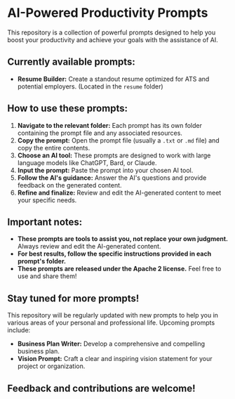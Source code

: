 # AI-Powered Productivity Prompts

This repository is a collection of powerful prompts designed to help you boost your productivity and achieve your goals with the assistance of AI.

## Currently available prompts:

* **Resume Builder:** Create a standout resume optimized for ATS and potential employers. (Located in the `resume` folder)


## How to use these prompts:

1. **Navigate to the relevant folder:** Each prompt has its own folder containing the prompt file and any associated resources.
2. **Copy the prompt:** Open the prompt file (usually a `.txt` or `.md` file) and copy the entire contents.
3. **Choose an AI tool:** These prompts are designed to work with large language models like ChatGPT, Bard, or Claude.
4. **Input the prompt:** Paste the prompt into your chosen AI tool.
5. **Follow the AI's guidance:** Answer the AI's questions and provide feedback on the generated content.
6. **Refine and finalize:** Review and edit the AI-generated content to meet your specific needs.

## Important notes:

* **These prompts are tools to assist you, not replace your own judgment.** Always review and edit the AI-generated content.
* **For best results, follow the specific instructions provided in each prompt's folder.**
* **These prompts are released under the Apache 2 license.** Feel free to use and share them!

## Stay tuned for more prompts!

This repository will be regularly updated with new prompts to help you in various areas of your personal and professional life.  Upcoming prompts include:

* **Business Plan Writer:** Develop a comprehensive and compelling business plan.
* **Vision Prompt:**  Craft a clear and inspiring vision statement for your project or organization. 

## Feedback and contributions are welcome!